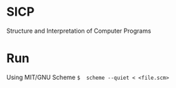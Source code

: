 # SICP
Structure and Interpretation of Computer Programs

# Run
Using MIT/GNU Scheme
```$  scheme --quiet < <file.scm>```
